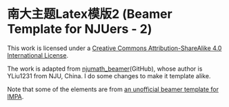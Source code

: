 # 南大主题Latex模版2 (Beamer Template for NJUers - 2)

This work is licensed under a [Creative Commons Attribution-ShareAlike 4.0 International License](https://creativecommons.org/licenses/by-sa/4.0/).

The work is adapted from [njumath_beamer](https://github.com/YLiu1231/njumath_beamer)(GitHub), whose author is YLiu1231 from NJU, China. I do some changes to make it template alike. 

Note that some of the elements are from [an unofficial beamer template for IMPA](https://www.overleaf.com/latex/templates/impa-beamer-template/jbkhtxsdnqtb).